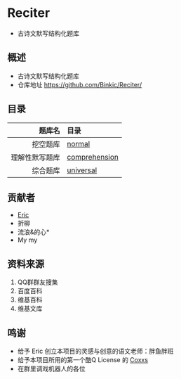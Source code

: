 # Reciter
- 古诗文默写结构化题库

## 概述
- 古诗文默写结构化题库
- 仓库地址 <https://github.com/Binkic/Reciter/>

## 目录
| 题库名 | 目录 |
| -----: | :----- |
| 挖空题库 | [normal](normal/) |
| 理解性默写题库 | [comprehension](comprehension/) |
| 综合题库 | [universal](universal/) |

## 贡献者
- [Eric](https://superexercisebook.com/)
- 折柳
- 流浪&的心*
- My my

## 资料来源
1. QQ群群友搜集
2. 百度百科
3. 维基百科
4. 维基文库

## 鸣谢
- 给予 Eric 创立本项目的灵感与创意的语文老师：胖鱼胖班
- 给予本项目所用的第一个酷Q License 的 [Coxxs](https://coxxs.me/)
- 在群里调戏机器人的各位